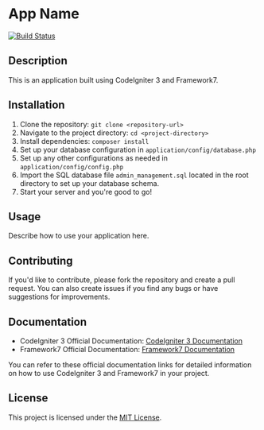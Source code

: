 # App Name

[![Build Status](link-to-ci-build-status)](link-to-ci-build-page)

## Description

This is an application built using CodeIgniter 3 and Framework7.

## Installation

1. Clone the repository: `git clone <repository-url>`
2. Navigate to the project directory: `cd <project-directory>`
3. Install dependencies: `composer install`
4. Set up your database configuration in `application/config/database.php`
5. Set up any other configurations as needed in `application/config/config.php`
6. Import the SQL database file `admin_management.sql` located in the root directory to set up your database schema.
7. Start your server and you're good to go!

## Usage

Describe how to use your application here.

## Contributing

If you'd like to contribute, please fork the repository and create a pull request. You can also create issues if you find any bugs or have suggestions for improvements.

## Documentation

- CodeIgniter 3 Official Documentation: [CodeIgniter 3 Documentation](https://codeigniter.com/user_guide/)
- Framework7 Official Documentation: [Framework7 Documentation](https://framework7.io/docs/)

You can refer to these official documentation links for detailed information on how to use CodeIgniter 3 and Framework7 in your project.

## License

This project is licensed under the [MIT License](link-to-license-file).
